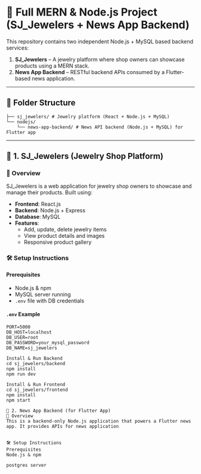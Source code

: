 # 🧩 Full MERN & Node.js Project (SJ_Jewelers + News App Backend)

This repository contains two independent Node.js + MySQL based backend services:

1. **SJ_Jewelers** – A jewelry platform where shop owners can showcase products using a MERN stack.
2. **News App Backend** – RESTful backend APIs consumed by a Flutter-based news application.

---

## 📁 Folder Structure
```text
├── sj_jewelers/ # Jewelry platform (React + Node.js + MySQL)
└── nodejs/
    └── news-app-backend/ # News API backend (Node.js + MySQL) for Flutter app
```
---

## 💎 1. SJ_Jewelers (Jewelry Shop Platform)

### 🔎 Overview

SJ_Jewelers is a web application for jewelry shop owners to showcase and manage their products. Built using:

- **Frontend**: React.js
- **Backend**: Node.js + Express
- **Database**: MySQL
- **Features**:
  - Add, update, delete jewelry items
  - View product details and images
  - Responsive product gallery

### 🛠️ Setup Instructions

#### Prerequisites

- Node.js & npm
- MySQL server running
- `.env` file with DB credentials

#### `.env` Example

```env
PORT=5000
DB_HOST=localhost
DB_USER=root
DB_PASSWORD=your_mysql_password
DB_NAME=sj_jewelers

Install & Run Backend
cd sj_jewelers/backend
npm install
npm run dev

Install & Run Frontend
cd sj_jewelers/frontend
npm install
npm start

📰 2. News App Backend (for Flutter App)
🔎 Overview
This is a backend-only Node.js application that powers a Flutter news app. It provides APIs for news application


🛠️ Setup Instructions
Prerequisites
Node.js & npm

postgres server
```
